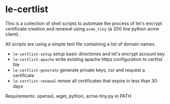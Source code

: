 # le-certlist

This is a collection of shell scripts to automate the process of let's encrypt
certificate creation and renewal using `acme_tiny` (a 200 line python acme
client).

All scripts are using a simple text file containing a list of domain names.

- `le-certlist-setup` setup basic directories and let's encrypt account key
- `le-certlist-apache` write existing apache https configuration to certlist file
- `le-certlist-generate` generate private keys, csr and request a certificate
- `le-certlist-renewal` renew all certificates that expire in less than 30 days

Requirements: openssl, wget, python, acme-tiny.py in PATH
